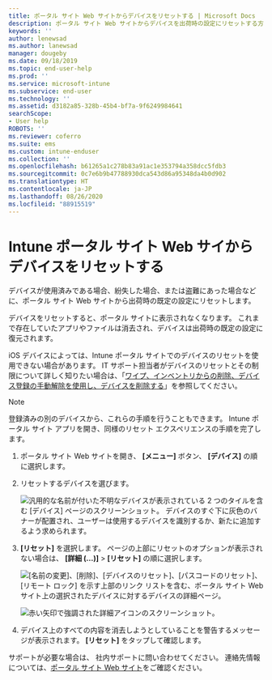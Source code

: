 ```yaml
---
title: ポータル サイト Web サイトからデバイスをリセットする | Microsoft Docs
description: ポータル サイト Web サイトからデバイスを出荷時の設定にリセットする方法について説明します。
keywords: ''
author: lenewsad
ms.author: lanewsad
manager: dougeby
ms.date: 09/18/2019
ms.topic: end-user-help
ms.prod: ''
ms.service: microsoft-intune
ms.subservice: end-user
ms.technology: ''
ms.assetid: d3182a85-328b-45b4-bf7a-9f6249984641
searchScope:
- User help
ROBOTS: ''
ms.reviewer: coferro
ms.suite: ems
ms.custom: intune-enduser
ms.collection: ''
ms.openlocfilehash: b61265a1c278b83a91ac1e353794a358dcc5fdb3
ms.sourcegitcommit: 0c7e6b9b47788930dca543d86a95348da4b0d902
ms.translationtype: HT
ms.contentlocale: ja-JP
ms.lasthandoff: 08/26/2020
ms.locfileid: "88915519"
---
```

# <a name="reset-device-from-company-portal-website"></a>Intune ポータル サイト Web サイからデバイスをリセットする

デバイスが使用済みである場合、紛失した場合、または盗難にあった場合などに、ポータル サイト Web サイトから出荷時の既定の設定にリセットします。  

デバイスをリセットすると、ポータル サイトに表示されなくなります。 これまで存在していたアプリやファイルは消去され、デバイスは出荷時の既定の設定に復元されます。 

iOS デバイスによっては、Intune ポータル サイトでのデバイスのリセットを使用できない場合があります。 IT サポート担当者がデバイスのリセットとその制限について詳しく知りたい場合は、「[ワイプ、インベントリからの削除、デバイス登録の手動解除を使用し、デバイスを削除する](/intune/devices-wipe)」を参照してください。  

> [!Note]
> 登録済みの別のデバイスから、これらの手順を行うこともできます。 Intune ポータル サイト アプリを開き、同様のリセット エクスペリエンスの手順を完了します。 

1. ポータル サイト Web サイトを開き、 __[メニュー]__ ボタン、 __[デバイス]__ の順に選択します。  

2. リセットするデバイスを選びます。

    ![汎用的な名前が付いた不明なデバイスが表示されている 2 つのタイルを含む [デバイス] ページのスクリーンショット。 デバイスのすぐ下に灰色のバナーが配置され、ユーザーは使用するデバイスを識別するか、新たに追加するよう求められます。](./media/rename-reset-device-step2-1808.png)  

3. **[リセット]** を選択します。 ページの上部にリセットのオプションが表示されない場合は、 **[詳細 (...)]**  >  **[リセット]** の順に選択します。  

     ![[名前の変更]、[削除]、[デバイスのリセット]、[パスコードのリセット]、[リモート ロック] を示す上部のリンク リストを含む、ポータル サイト Web サイト上の選択されたデバイスに対するデバイスの詳細ページ。 ](./media/rename-reset-device-1808.png)  

    ![赤い矢印で強調された詳細アイコンのスクリーンショット。](./media/rename-reset-device-step3-more-1808.png)  

4. デバイス上のすべての内容を消去しようとしていることを警告するメッセージが表示されます。 **[リセット]** をタップして確認します。  

サポートが必要な場合は、 社内サポートに問い合わせてください。 連絡先情報については、[ポータル サイト Web サイト](https://go.microsoft.com/fwlink/?linkid=2010980)をご確認ください。